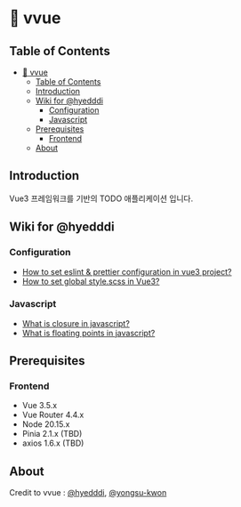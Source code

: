 # 📄 vvue

## Table of Contents

- [📄 vvue](#-vvue)
  - [Table of Contents](#table-of-contents)
  - [Introduction](#introduction)
  - [Wiki for @hyedddi](#wiki-for-hyedddi)
    - [Configuration](#configuration)
    - [Javascript](#javascript)
  - [Prerequisites](#prerequisites)
    - [Frontend](#frontend)
  - [About](#about)

## Introduction

Vue3 프레임워크를 기반의 TODO 애플리케이션 입니다.

## Wiki for @hyedddi

### Configuration
- [How to set eslint & prettier configuration in vue3 project?](https://github.com/hyedddi/vvvue/wiki/How-to-set-eslint-&-prettier-configuration-in-vue3-project%3F)
- [How to set global style.scss in Vue3?](https://github.com/hyedddi/vvvue/wiki/How-to-set-global-style.scss-in-Vue3-%3F)

### Javascript
- [What is closure in javascript?](https://github.com/hyedddi/vvvue/wiki/What-is-closure-in-javascript%3F)
- [What is floating points in javascript?](https://github.com/hyedddi/vvvue/wiki/What-is-floating-points-in-javascript%3F)

## Prerequisites

### Frontend
- Vue 3.5.x
- Vue Router 4.4.x
- Node 20.15.x
- Pinia 2.1.x (TBD)
- axios 1.6.x (TBD)

## About
Credit to vvue : [@hyedddi](https://www.github.com/hyedddi), [@yongsu-kwon](https://www.github.com/yongsu-kwon)
